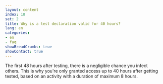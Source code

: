 ```yaml
---
layout: content
index: 10
set: 2
title: Why is a test declaration valid for 40 hours?
lang: en
categories:
- en
- faq
showBreadCrumbs: true
showContact: true
---
```

The first 48 hours after testing, there is a negligible chance you infect others. This is why you're only granted access up to 40 hours after getting tested, based on an activity with a duration of maximum 8 hours. 
